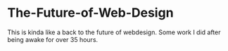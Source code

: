 # The-Future-of-Web-Design
This is kinda like a back to the future of webdesign. Some work I did after being awake for over 35 hours.
